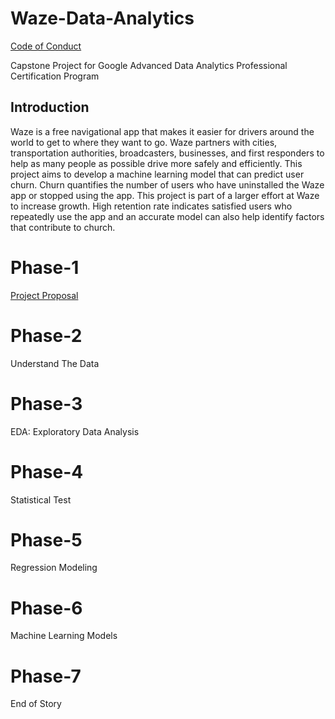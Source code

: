 # Waze-Data-Analytics

[Code of Conduct](./CODE_OF_CONDUCT.md)

Capstone Project for Google Advanced Data Analytics Professional Certification Program

## Introduction

Waze is a free navigational app that makes it easier for drivers around the world to get to where they want to go.  Waze partners with cities, transportation authorities, broadcasters, businesses, and first responders to help as many people as possible drive more safely and efficiently.  This project aims to develop a machine learning model that can predict user churn.  Churn quantifies the number of users who have uninstalled the Waze app or stopped using the app.  This project is part of a larger effort at Waze to increase growth.  High retention rate indicates satisfied users who repeatedly use the app and an accurate model can also help identify factors that contribute to church.

# Phase-1

[Project Proposal](./Phase-1)

# Phase-2

Understand The Data

# Phase-3

EDA: Exploratory Data Analysis

# Phase-4

Statistical Test

# Phase-5

Regression Modeling

# Phase-6

Machine Learning Models

# Phase-7

End of Story
